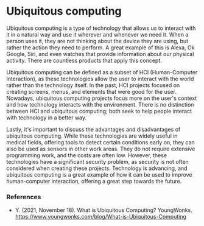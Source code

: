 # Ubiquitous computing

Ubiquitous computing is a type of technology that allows us to interact with it in a natural way and use it wherever and whenever we need it. When a person uses it, they are not thinking about the device they are using, but rather the action they need to perform. A great example of this is Alexa, Ok Google, Siri, and even watches that provide information about our physical activity. There are countless products that apply this concept.

Ubiquitous computing can be defined as a subset of HCI (Human-Computer Interaction), as these technologies allow the user to interact with the world rather than the technology itself. In the past, HCI projects focused on creating screens, menus, and elements that were good for the user. Nowadays, ubiquitous computing projects focus more on the user's context and how technology interacts with the environment. There is no distinction between HCI and ubiquitous computing; both seek to help people interact with technology in a better way.

Lastly, it's important to discuss the advantages and disadvantages of ubiquitous computing. While these technologies are widely useful in medical fields, offering tools to detect certain conditions early on, they can also be used as sensors in other work areas. They do not require extensive programming work, and the costs are often low. However, these technologies have a significant security problem, as security is not often considered when creating these projects. Technology is advancing, and ubiquitous computing is a great example of how it can be used to improve human-computer interaction, offering a great step towards the future.


### References

- Y. (2021, November 18). What is Ubiquitous Computing? YoungWonks. https://www.youngwonks.com/blog/What-is-Ubiquitous-Computing
